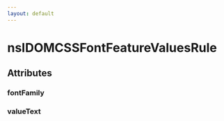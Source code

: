 ```yaml
---
layout: default
---
```


# nsIDOMCSSFontFeatureValuesRule #

## Attributes ##

### fontFamily ###

### valueText ###
